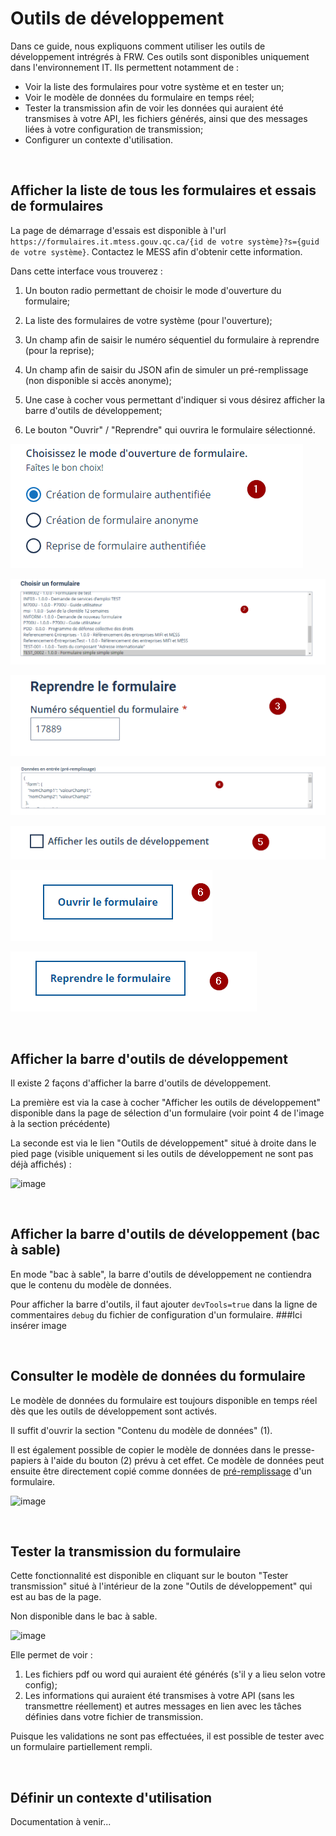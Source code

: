 # Outils de développement
Dans ce guide, nous expliquons comment utiliser les outils de développement intrégrés à FRW. Ces outils sont disponibles uniquement dans l'environnement IT. Ils permettent notamment de :
- Voir la liste des formulaires pour votre système et en tester un;
- Voir le modèle de données du formulaire en temps réel;
- Tester la transmission afin de voir les données qui auraient été transmises à votre API, les fichiers générés, ainsi que des messages liées à votre configuration de transmission;
- Configurer un contexte d'utilisation. 


&nbsp;

## Afficher la liste de tous les formulaires et essais de formulaires
La page de démarrage d'essais est disponible à l'url `https://formulaires.it.mtess.gouv.qc.ca/{id de votre système}?s={guid de votre système}`. Contactez le MESS afin d'obtenir cette information.

Dans cette interface vous trouverez :

1. Un bouton radio permettant de choisir le mode d'ouverture du formulaire;

1. La liste des formulaires de votre système (pour l'ouverture);

1. Un champ afin de saisir le numéro séquentiel du formulaire à reprendre (pour la reprise);

1. Un champ afin de saisir du JSON afin de simuler un pré-remplissage (non disponible si accès anonyme);

1. Une case à cocher vous permettant d'indiquer si vous désirez afficher la barre d'outils de développement;
   
1. Le bouton "Ouvrir" / "Reprendre" qui ouvrira le formulaire sélectionné.


![image](https://raw.githubusercontent.com/MTESSDev/FRW/main/Documentation/images/choixRadio.png)

![image](https://raw.githubusercontent.com/MTESSDev/FRW/main/Documentation/images/listeForm.png)

![image](https://raw.githubusercontent.com/MTESSDev/FRW/main/Documentation/images/numeroSequentiel.png)

![image](https://raw.githubusercontent.com/MTESSDev/FRW/main/Documentation/images/jsonChamp.png)

![image](https://raw.githubusercontent.com/MTESSDev/FRW/main/Documentation/images/outilDev.png)

![image](https://raw.githubusercontent.com/MTESSDev/FRW/main/Documentation/images/ouvrirBtn.png)

![image](https://raw.githubusercontent.com/MTESSDev/FRW/main/Documentation/images/reprendreBtn.png)

&nbsp;

## Afficher la barre d'outils de développement

Il existe 2 façons d'afficher la barre d'outils de développement.

La première est via la case à cocher "Afficher les outils de développement" disponible dans la page de sélection d'un formulaire (voir point 4 de l'image à la section précédente)

La seconde est via le lien "Outils de développement" situé à droite dans le pied page (visible uniquement si les outils de développement ne sont pas déjà affichés) :

![image](https://user-images.githubusercontent.com/26974817/226039237-5595596a-8825-42cf-b0a6-34b2f36153e6.png)

&nbsp;

## Afficher la barre d'outils de développement (bac à sable)

En mode "bac à sable", la barre d'outils de développement ne contiendra que le contenu du modèle de données.

Pour afficher la barre d'outils, il faut ajouter `devTools=true` dans la ligne de commentaires `debug` du fichier de configuration d'un formulaire.
###Ici insérer image


&nbsp;

## Consulter le modèle de données du formulaire
Le modèle de données du formulaire est toujours disponible en temps réel dès que les outils de développement sont activés.

Il suffit d'ouvrir la section "Contenu du modèle de données" (1).

Il est également possible de copier le modèle de données dans le presse-papiers à l'aide du bouton (2) prévu à cet effet. Ce modèle de données peut ensuite être directement copié comme données de [pré-remplissage](pre-remplissage.md) d'un formulaire.

![image](https://user-images.githubusercontent.com/26974817/226624360-ddc94ad5-806b-4127-9c68-61b78996d312.png)


&nbsp;

## Tester la transmission du formulaire
Cette fonctionnalité est disponible en cliquant sur le bouton "Tester transmission" situé à l'intérieur de la zone "Outils de développement" qui est au bas de la page.

Non disponible dans le bac à sable.

![image](https://user-images.githubusercontent.com/26974817/226016145-376fccb1-0cdd-4d2e-83f0-60a2e6c00702.png)

Elle permet de voir :
1. Les fichiers pdf ou word qui auraient été générés (s'il y a lieu selon votre config);
2. Les informations qui auraient été transmises à votre API (sans les transmettre réellement) et autres messages en lien avec les tâches définies dans votre fichier de transmission.
 
Puisque les validations ne sont pas effectuées, il est possible de tester avec un formulaire partiellement rempli.


&nbsp;

## Définir un contexte d'utilisation

Documentation à venir... 

